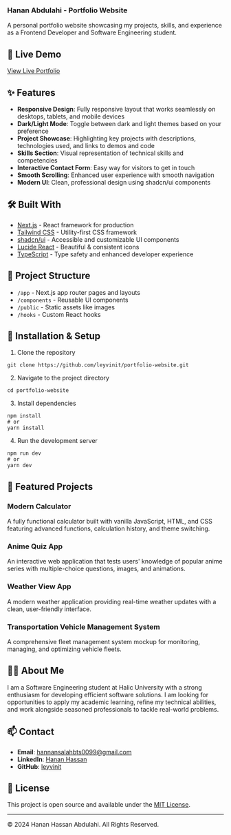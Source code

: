 ### Hanan Abdulahi - Portfolio Website

A personal portfolio website showcasing my projects, skills, and experience as a Frontend Developer and Software Engineering student.





## 🚀 Live Demo

[View Live Portfolio](#) <!-- Add your deployed URL when available -->

## ✨ Features

- **Responsive Design**: Fully responsive layout that works seamlessly on desktops, tablets, and mobile devices
- **Dark/Light Mode**: Toggle between dark and light themes based on your preference
- **Project Showcase**: Highlighting key projects with descriptions, technologies used, and links to demos and code
- **Skills Section**: Visual representation of technical skills and competencies
- **Interactive Contact Form**: Easy way for visitors to get in touch
- **Smooth Scrolling**: Enhanced user experience with smooth navigation
- **Modern UI**: Clean, professional design using shadcn/ui components


## 🛠️ Built With

- [Next.js](https://nextjs.org/) - React framework for production
- [Tailwind CSS](https://tailwindcss.com/) - Utility-first CSS framework
- [shadcn/ui](https://ui.shadcn.com/) - Accessible and customizable UI components
- [Lucide React](https://lucide.dev/) - Beautiful & consistent icons
- [TypeScript](https://www.typescriptlang.org/) - Type safety and enhanced developer experience


## 📂 Project Structure

- `/app` - Next.js app router pages and layouts
- `/components` - Reusable UI components
- `/public` - Static assets like images
- `/hooks` - Custom React hooks


## 🧰 Installation & Setup

1. Clone the repository

```shellscript
git clone https://github.com/leyvinit/portfolio-website.git
```


2. Navigate to the project directory

```shellscript
cd portfolio-website
```


3. Install dependencies

```shellscript
npm install
# or
yarn install
```


4. Run the development server

```shellscript
npm run dev
# or
yarn dev
```






## 📱 Featured Projects

### Modern Calculator

A fully functional calculator built with vanilla JavaScript, HTML, and CSS featuring advanced functions, calculation history, and theme switching.

### Anime Quiz App

An interactive web application that tests users' knowledge of popular anime series with multiple-choice questions, images, and animations.

### Weather View App

A modern weather application providing real-time weather updates with a clean, user-friendly interface.

### Transportation Vehicle Management System

A comprehensive fleet management system mockup for monitoring, managing, and optimizing vehicle fleets.

## 👩‍💻 About Me

I am a Software Engineering student at Halic University with a strong enthusiasm for developing efficient software solutions. I am looking for opportunities to apply my academic learning, refine my technical abilities, and work alongside seasoned professionals to tackle real-world problems.

## 📫 Contact

- **Email**: [hannansalahbts0099@gmail.com](mailto:hannansalahbts0099@gmail.com)
- **LinkedIn**: [Hanan Hassan](https://www.linkedin.com/in/hanan-abdulahi-6a1b422b8/)
- **GitHub**: [leyvinit](https://github.com/leyvinit)


## 📄 License

This project is open source and available under the [MIT License](LICENSE).

---

© 2024 Hanan Hassan Abdulahi. All Rights Reserved.
